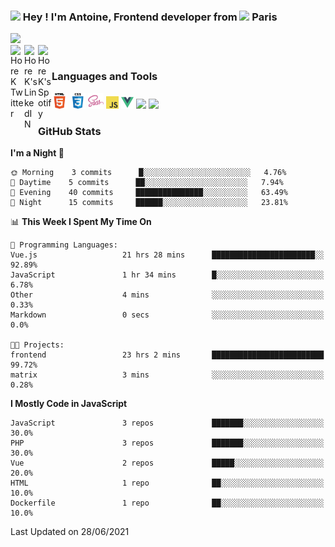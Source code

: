 ### <img src="https://media.giphy.com/media/hvRJCLFzcasrR4ia7z/giphy.gif" height="19px"> Hey ! I'm Antoine, Frontend developer from <img src="https://user-images.githubusercontent.com/45999037/109720557-8a4eaa00-7baa-11eb-8992-25452bd80e76.png" width="18px"/> Paris

<img src="https://media.giphy.com/media/UtEM6J85KZUgJhFUNs/giphy.gif" height="150px">

<div>
  <a href="https://twitter.com/HoreK0">
    <img align="left" alt="HoreK Twitter" width="22px" src="https://raw.githubusercontent.com/peterthehan/peterthehan/master/assets/twitter.svg" />
  </a>
  <a href="https://www.linkedin.com/in/antoine-lelong-510027199">
    <img align="left" alt="HoreK's LinkedIN" width="22px" src="https://raw.githubusercontent.com/peterthehan/peterthehan/master/assets/linkedin.svg" />
  </a>
  <a href="https://open.spotify.com/user/azenoxe">
    <img align="left" alt="HoreK's Spotify" width="22px" src="https://raw.githubusercontent.com/peterthehan/peterthehan/master/assets/spotify.svg" />
  </a>
</div>

<br />

### Languages and Tools

<p>
  <img height="25" src="https://raw.githubusercontent.com/github/explore/80688e429a7d4ef2fca1e82350fe8e3517d3494d/topics/html/html.png">
  <img height="25" src="https://raw.githubusercontent.com/github/explore/80688e429a7d4ef2fca1e82350fe8e3517d3494d/topics/css/css.png">
  <img height="25" src="https://raw.githubusercontent.com/github/explore/80688e429a7d4ef2fca1e82350fe8e3517d3494d/topics/sass/sass.png">
  <img height="20" src="https://raw.githubusercontent.com/github/explore/80688e429a7d4ef2fca1e82350fe8e3517d3494d/topics/javascript/javascript.png">
  <img height="20" src="https://raw.githubusercontent.com/github/explore/80688e429a7d4ef2fca1e82350fe8e3517d3494d/topics/vue/vue.png">
  <img height="20" src="https://github.com/nuxt/nuxt.js/blob/dev/.github/nuxt.png">
  <img height="20" src="https://camo.githubusercontent.com/61e102d7c605ff91efedb9d7e47c1c4a07cef59d3e1da202fd74f4772122ca4e/68747470733a2f2f766974656a732e6465762f6c6f676f2e737667">
</p>

### GitHub Stats

<!--START_SECTION:waka-->
**I'm a Night 🦉** 

```text
🌞 Morning    3 commits      █░░░░░░░░░░░░░░░░░░░░░░░░   4.76% 
🌆 Daytime    5 commits      ██░░░░░░░░░░░░░░░░░░░░░░░   7.94% 
🌃 Evening    40 commits     ███████████████░░░░░░░░░░   63.49% 
🌙 Night      15 commits     ██████░░░░░░░░░░░░░░░░░░░   23.81%

```


📊 **This Week I Spent My Time On** 

```text
💬 Programming Languages: 
Vue.js                   21 hrs 28 mins      ███████████████████████░░   92.89% 
JavaScript               1 hr 34 mins        █░░░░░░░░░░░░░░░░░░░░░░░░   6.78% 
Other                    4 mins              ░░░░░░░░░░░░░░░░░░░░░░░░░   0.33% 
Markdown                 0 secs              ░░░░░░░░░░░░░░░░░░░░░░░░░   0.0%

🐱‍💻 Projects: 
frontend                 23 hrs 2 mins       █████████████████████████   99.72% 
matrix                   3 mins              ░░░░░░░░░░░░░░░░░░░░░░░░░   0.28%

```

**I Mostly Code in JavaScript** 

```text
JavaScript               3 repos             ███████░░░░░░░░░░░░░░░░░░   30.0% 
PHP                      3 repos             ███████░░░░░░░░░░░░░░░░░░   30.0% 
Vue                      2 repos             █████░░░░░░░░░░░░░░░░░░░░   20.0% 
HTML                     1 repo              ██░░░░░░░░░░░░░░░░░░░░░░░   10.0% 
Dockerfile               1 repo              ██░░░░░░░░░░░░░░░░░░░░░░░   10.0%

```



 Last Updated on 28/06/2021
<!--END_SECTION:waka-->
